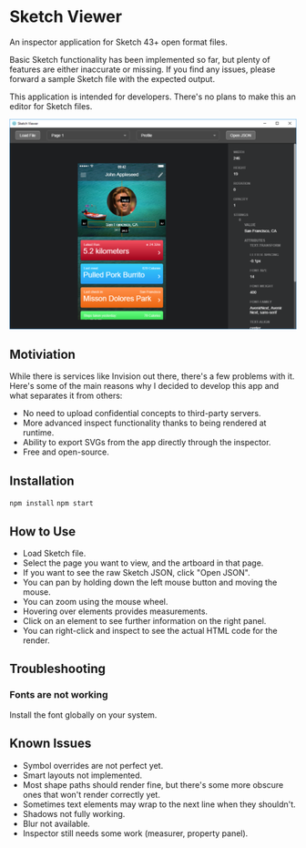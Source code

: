 # Sketch Viewer

An inspector application for Sketch 43+ open format files.

Basic Sketch functionality has been implemented so far, but plenty of features are either inaccurate or missing.
If you find any issues, please forward a sample Sketch file with the expected output.

This application is intended for developers. 
There's no plans to make this an editor for Sketch files. 

![ScreenShot](docs/demo.png)

## Motiviation

While there is services like Invision out there, there's a few problems with it. Here's some of the main reasons why I decided to develop this app and what separates it from others:

* No need to upload confidential concepts to third-party servers.
* More advanced inspect functionality thanks to being rendered at runtime.
* Ability to export SVGs from the app directly through the inspector.
* Free and open-source. 

## Installation

```npm install```
```npm start```

## How to Use

* Load Sketch file.
* Select the page you want to view, and the artboard in that page.
* If you want to see the raw Sketch JSON, click "Open JSON".
* You can pan by holding down the left mouse button and moving the mouse.
* You can zoom using the mouse wheel.
* Hovering over elements provides measurements.
* Click on an element to see further information on the right panel.
* You can right-click and inspect to see the actual HTML code for the render. 

## Troubleshooting

### Fonts are not working

Install the font globally on your system.

## Known Issues
* Symbol overrides are not perfect yet.
* Smart layouts not implemented.
* Most shape paths should render fine, but there's some more obscure ones that won't render correctly yet.
* Sometimes text elements may wrap to the next line when they shouldn't.
* Shadows not fully working.
* Blur not available.
* Inspector still needs some work (measurer, property panel).

